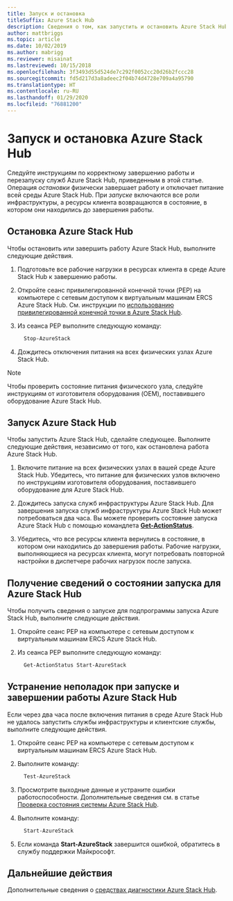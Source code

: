 ```yaml
---
title: Запуск и остановка
titleSuffix: Azure Stack Hub
description: Сведения о том, как запустить и остановить Azure Stack Hub.
author: mattbriggs
ms.topic: article
ms.date: 10/02/2019
ms.author: mabrigg
ms.reviewer: misainat
ms.lastreviewed: 10/15/2018
ms.openlocfilehash: 3f3493d55d524de7c292f0052cc20d26b2fccc28
ms.sourcegitcommit: fd5d217d3a8adeec2f04b74d4728e709a4a95790
ms.translationtype: HT
ms.contentlocale: ru-RU
ms.lasthandoff: 01/29/2020
ms.locfileid: "76881200"
---
```

# <a name="start-and-stop-azure-stack-hub"></a>Запуск и остановка Azure Stack Hub

Следуйте инструкциям по корректному завершению работы и перезапуску служб Azure Stack Hub, приведенным в этой статье. Операция *остановки* физически завершает работу и отключает питание всей среды Azure Stack Hub. При *запуске* включаются все роли инфраструктуры, а ресурсы клиента возвращаются в состояние, в котором они находились до завершения работы.

## <a name="stop-azure-stack-hub"></a>Остановка Azure Stack Hub

Чтобы остановить или завершить работу Azure Stack Hub, выполните следующие действия.

1. Подготовьте все рабочие нагрузки в ресурсах клиента в среде Azure Stack Hub к завершению работы.

2. Откройте сеанс привилегированной конечной точки (PEP) на компьютере с сетевым доступом к виртуальным машинам ERCS Azure Stack Hub. См. инструкции по [использованию привилегированной конечной точки в Azure Stack Hub](azure-stack-privileged-endpoint.md).

3. Из сеанса PEP выполните следующую команду:

    ```powershell
      Stop-AzureStack
    ```

4. Дождитесь отключения питания на всех физических узлах Azure Stack Hub.

> [!Note]
> Чтобы проверить состояние питания физического узла, следуйте инструкциям от изготовителя оборудования (OEM), поставившего оборудование Azure Stack Hub.

## <a name="start-azure-stack-hub"></a>Запуск Azure Stack Hub

Чтобы запустить Azure Stack Hub, сделайте следующее. Выполните следующие действия, независимо от того, как остановлена работа Azure Stack Hub.

1. Включите питание на всех физических узлах в вашей среде Azure Stack Hub. Убедитесь, что питание для физических узлов включено по инструкциям изготовителя оборудования, поставившего оборудование для Azure Stack Hub.

2. Дождитесь запуска служб инфраструктуры Azure Stack Hub. Для завершения запуска служб инфраструктуры Azure Stack Hub может потребоваться два часа. Вы можете проверить состояние запуска Azure Stack Hub с помощью командлета [**Get-ActionStatus**](#get-the-startup-status-for-azure-stack-hub).

3. Убедитесь, что все ресурсы клиента вернулись в состояние, в котором они находились до завершения работы. Рабочие нагрузки, выполняющиеся на ресурсах клиента, могут потребовать повторной настройки в диспетчере рабочих нагрузок после запуска.

## <a name="get-the-startup-status-for-azure-stack-hub"></a>Получение сведений о состоянии запуска для Azure Stack Hub

Чтобы получить сведения о запуске для подпрограммы запуска Azure Stack Hub, выполните следующие действия.

1. Откройте сеанс PEP на компьютере с сетевым доступом к виртуальным машинам ERCS Azure Stack Hub.

2. Из сеанса PEP выполните следующую команду:

    ```powershell
      Get-ActionStatus Start-AzureStack
    ```

## <a name="troubleshoot-startup-and-shutdown-of-azure-stack-hub"></a>Устранение неполадок при запуске и завершении работы Azure Stack Hub

Если через два часа после включения питания в среде Azure Stack Hub не удалось запустить службы инфраструктуры и клиентские службы, выполните следующие действия.

1. Откройте сеанс PEP на компьютере с сетевым доступом к виртуальным машинам ERCS Azure Stack Hub.

2. Выполните команду:

    ```powershell
      Test-AzureStack
      ```

3. Просмотрите выходные данные и устраните ошибки работоспособности. Дополнительные сведения см. в статье [Проверка состояния системы Azure Stack Hub](azure-stack-diagnostic-test.md).

4. Выполните команду:

    ```powershell
      Start-AzureStack
    ```

5. Если команда **Start-AzureStack** завершится ошибкой, обратитесь в службу поддержки Майкрософт.

## <a name="next-steps"></a>Дальнейшие действия

Дополнительные сведения о [средствах диагностики Azure Stack Hub](azure-stack-configure-on-demand-diagnostic-log-collection.md#use-the-privileged-endpoint-pep-to-collect-diagnostic-logs).
